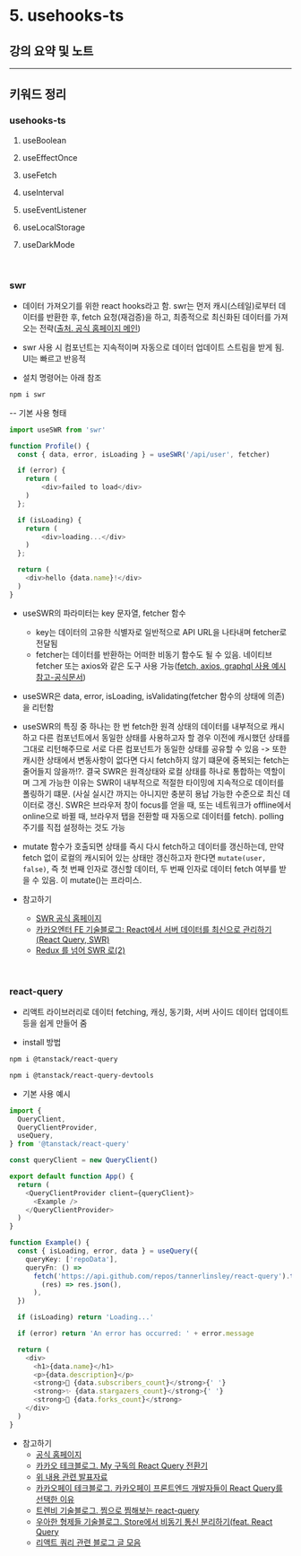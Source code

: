 # 5. usehooks-ts

## 강의 요약 및 노트

---

## 키워드 정리

### usehooks-ts

1. useBoolean

2. useEffectOnce

3. useFetch

4. useInterval

5. useEventListener

6. useLocalStorage

7. useDarkMode

</br>

### swr

- 데이터 가져오기를 위한 react hooks라고 함. swr는 먼저 캐시(스테일)로부터 데이터를 반환한 후, fetch 요청(재검증)을 하고, 최종적으로 최신화된 데이터를 가져오는 전략([출처. 공식 홈페이지 메인](https://swr.vercel.app/ko))
- swr 사용 시 컴포넌트는 지속적이며 자동으로 데이터 업데이트 스트림을 받게 됨. UI는 빠르고 반응적  

- 설치 명령어는 아래 참조

```bash
npm i swr
```

-- 기본 사용 형태

```javascript
import useSWR from 'swr'

function Profile() {
  const { data, error, isLoading } = useSWR('/api/user', fetcher)

  if (error) {
    return (
        <div>failed to load</div>
    )
  }; 

  if (isLoading) {
    return (
        <div>loading...</div>
    )
  };

  return (
    <div>hello {data.name}!</div>
  )
}
```

- useSWR의 파라미터는 key 문자열, fetcher 함수
    - key는 데이터의 고유한 식별자로 일반적으로 API URL을 나타내며 fetcher로 전달됨
    - fetcher는 데이터를 반환하는 어떠한 비동기 함수도 될 수 있음. 네이티브 fetcher 또는 axios와 같은 도구 사용 가능([fetch, axios, graphql 사용 예시 참고-공식문서](https://swr.vercel.app/docs/data-fetching))
- useSWR은 data, error, isLoading, isValidating(fetcher 함수의 상태에 의존)을 리턴함
- useSWR의 특징 중 하나는 한 번 fetch한 원격 상태의 데이터를 내부적으로 캐시하고 다른 컴포넌트에서 동일한 상태를 사용하고자 할 경우 이전에 캐시했던 상태를 그대로 리턴해주므로 서로 다른 컴포넌트가 동일한 상태를 공유할 수 있음 -> 또한 캐시한 상태에서 변동사항이 없다면 다시 fetch하지 않기 떄문에 중복되는 fetch는 줄어들지 않을까!?. 결국 SWR은 원격상태와 로컬 상태를 하나로 통합하는 역할이며 그게 가능한 이유는 SWR이 내부적으로 적절한 타이밍에 지속적으로 데이터를 폴링하기 떄문. (사실 실시간 까지는 아니지만 충분히 용납 가능한 수준으로 최신 데이터로 갱신. SWR은 브라우저 창이 focus를 얻을 때, 또는 네트워크가 offline에서 online으로 바뀔 때, 브라우저 탭을 전환할 때 자동으로 데이터를 fetch). polling 주기를 직접 설정하는 것도 가능 
- mutate 함수가 호출되면 상태를 즉시 다시 fetch하고 데이터를 갱신하는데, 만약 fetch 없이 로컬의 캐시되어 있는 상태만 갱신하고자 한다면 `mutate(user, false)`, 즉 첫 번째 인자로 갱신할 데이터, 두 번째 인자로 데이터 fetch 여부를 받을 수 있음. 이 mutate()는 프라미스.

- 참고하기
    - [SWR 공식 홈페이지](https://swr.vercel.app/ko)
    - [카카오엔터 FE 기술블로그: React에서 서버 데이터를 최신으로 관리하기(React Query, SWR)](https://fe-developers.kakaoent.com/2022/220224-data-fetching-libs/)
    - [Redux 를 넘어 SWR 로(2)](https://min9nim.vercel.app/2020-10-05-swr-intro2/)

</br>

### react-query

- 리액트 라이브러리로 데이터 fetching, 캐싱, 동기화, 서버 사이드 데이터 업데이트 등을 쉽게 만들어 줌

- install 방법

```bash
npm i @tanstack/react-query

npm i @tanstack/react-query-devtools
```

- 기본 사용 예시

```typescript
import {
  QueryClient,
  QueryClientProvider,
  useQuery,
} from '@tanstack/react-query'

const queryClient = new QueryClient()

export default function App() {
  return (
    <QueryClientProvider client={queryClient}>
      <Example />
    </QueryClientProvider>
  )
}

function Example() {
  const { isLoading, error, data } = useQuery({
    queryKey: ['repoData'],
    queryFn: () =>
      fetch('https://api.github.com/repos/tannerlinsley/react-query').then(
        (res) => res.json(),
      ),
  })

  if (isLoading) return 'Loading...'

  if (error) return 'An error has occurred: ' + error.message

  return (
    <div>
      <h1>{data.name}</h1>
      <p>{data.description}</p>
      <strong>👀 {data.subscribers_count}</strong>{' '}
      <strong>✨ {data.stargazers_count}</strong>{' '}
      <strong>🍴 {data.forks_count}</strong>
    </div>
  )
}
```

- 참고하기
    - [공식 홈페이지](https://tanstack.com/query/latest)
    - [카카오 테크블로그. My 구독의 React Query 전환기](https://tech.kakao.com/2022/06/13/react-query/)
    - [위 내용 관련 발표자료](https://speakerdeck.com/kakao/nune-boiji-anhneun-gaeseon-mygudogyi-reduxeseo-react-query-jeonhwan-gyeongheom-gongyu)
    - [카카오페이 테크블로그. 카카오페이 프론트엔드 개발자들이 React Query를 선택한 이유](https://tech.kakaopay.com/post/react-query-1/)
    - [트렌비 기술블로그. 찜으로 찜해보는 react-query](https://tech.trenbe.com/2022/08/08/%EC%B0%9C%EC%9C%BC%EB%A1%9C%EC%B0%9C%ED%95%B4%EB%B3%B4%EB%8A%94react-query.html)
    - [우아한 형제들 기술블로그. Store에서 비동기 통신 분리하기(feat. React Query](https://techblog.woowahan.com/6339/)
    - [리액트 쿼리 관련 블로그 글 모음](https://tkdodo.eu/blog/practical-react-query)
